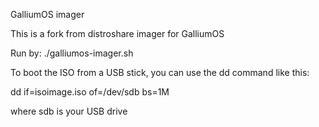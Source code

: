 GalliumOS imager

This is a fork from distroshare imager for GalliumOS

Run by:
./galliumos-imager.sh

To boot the ISO from a USB stick, you can use the dd command like this:

dd if=isoimage.iso of=/dev/sdb bs=1M

where sdb is your USB drive
